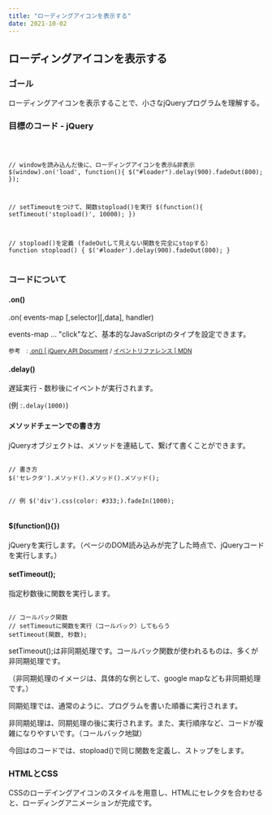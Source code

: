 ```yaml
---
title: "ローディングアイコンを表示する"
date: 2021-10-02
---
```


<h2>ローディングアイコンを表示する</h2>
<h3>ゴール</h3>
<p>ローディングアイコンを表示することで、小さなjQueryプログラムを理解する。</p>
<h3>目標のコード - jQuery</h3>
<pre><code>

// windowを読み込んだ後に、ローディングアイコンを表示&非表示
$(window).on('load', function(){
  $("#loader").delay(900).fadeOut(800);
});

// setTimeoutをつけて、関数stopload()を実行
$(function(){
  setTimeout('stopload()', 10000);
})

// stopload()を定義 (fadeOutして見えない関数を完全にstopする）
function stopload() {
  $('#loader').delay(900).fadeOut(800);
}
</code></pre>
<h3>コードについて</h3>
<h4>.on()</h4>
<p>.on( events-map [,selector][,data], handler)</p>
<p>events-map ... "click"など、基本的なJavaScriptのタイプを設定できます。</p>
<small>参考　: <a href="https://api.jquery.com/on/">.on() | jQuery API Document</a> /
<a href ="https://developer.mozilla.org/ja/docs/Web/Events">イベントリファレンス | MDN</a></small>
<h4>.delay()</h4>
<p>遅延実行 - 数秒後にイベントが実行されます。</p>
<p>(例 :<code>.delay(1000)</code>)</p>
<h4>メソッドチェーンでの書き方</h4>
<p>jQueryオブジェクトは、メソッドを連結して、繋げて書くことができます。</p>
<pre><code>
// 書き方
$('セレクタ').メソッド().メソッド().メソッド();

// 例
$('div').css(color: #333;).fadeIn(1000);
</code></pre>
<h4>$(function(){})</h4>
<p>jQueryを実行します。（ページのDOM読み込みが完了した時点で、jQueryコードを実行します。）</p>
<h4>setTimeout();</h4>
<p>指定秒数後に関数を実行します。</p>
<pre><code>
// コールバック関数
// setTimeoutに関数を実行（コールバック）してもらう
setTimeout(関数, 秒数);
</code></pre>
<p>setTimeout();は非同期処理です。コールバック関数が使われるものは、多くが非同期処理です。</p>
<p>（非同期処理のイメージは、具体的な例として、google mapなども非同期処理です。）</p>
<p>同期処理では、通常のように、プログラムを書いた順番に実行されます。</p>
<p>非同期処理は、同期処理の後に実行されます。また、実行順序など、コードが複雑になりやすいです。（コールバック地獄）</p>
<p>今回はのコードでは、stopload()で同じ関数を定義し、ストップをします。</p>
<h3>HTMLとCSS</h3>
<p>CSSのローデイングアイコンのスタイルを用意し、HTMLにセレクタを合わせると、ローディングアニメーションが完成です。</p>
